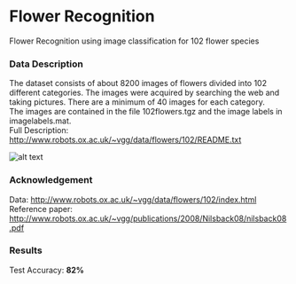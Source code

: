 # Flower Recognition
Flower Recognition using image classification for 102 flower species
 
 
 ### Data Description
The dataset consists of about 8200 images of flowers divided into 102 different categories. The images were acquired by searching the web and taking pictures. There are a minimum of 40 images for each category. <br/>
The images are contained in the file 102flowers.tgz and the image labels in imagelabels.mat. <br/>
Full Description: http://www.robots.ox.ac.uk/~vgg/data/flowers/102/README.txt
 
 
![alt text](https://github.com/ushashwat/flower_recognition/blob/master/Flowers.png)


### Acknowledgement
Data: http://www.robots.ox.ac.uk/~vgg/data/flowers/102/index.html <br/>
Reference paper: http://www.robots.ox.ac.uk/~vgg/publications/2008/Nilsback08/nilsback08.pdf


### Results
Test Accuracy: **82%**
